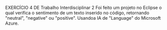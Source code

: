 EXERCÍCIO 4 DE Trabalho Interdisciplinar 2
Foi feito um projeto no Eclipse o qual verifica o sentimento de um texto inserido no código, retornando "neutral", "negative" ou "positive". Usandoa IA de "Language" do Microsoft Azure.
